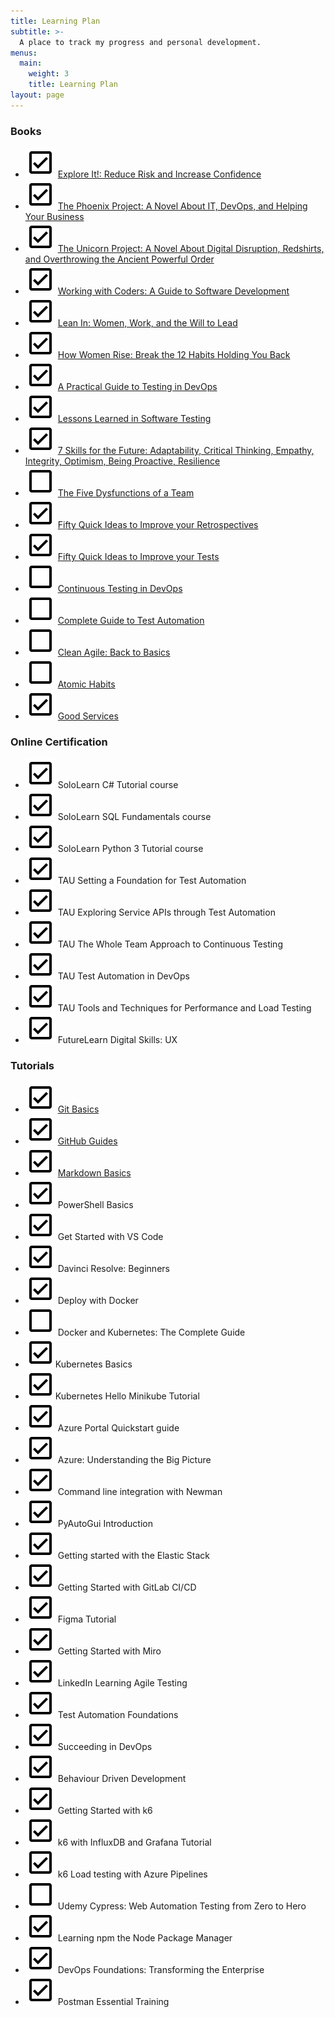 ```yaml
---
title: Learning Plan
subtitle: >-
  A place to track my progress and personal development.
menus:
  main:
    weight: 3
    title: Learning Plan
layout: page
---
```


### Books
 
- ![](/images/check_box.svg) [Explore It!: Reduce Risk and Increase Confidence](https://www.goodreads.com/book/show/15980494-explore-it)
- ![](/images/check_box.svg) [The Phoenix Project: A Novel About IT, DevOps, and Helping Your Business](https://www.goodreads.com/book/show/17255186-the-phoenix-project)
- ![](/images/check_box.svg) [The Unicorn Project: A Novel About Digital Disruption, Redshirts, and Overthrowing the Ancient Powerful Order](https://www.goodreads.com/book/show/44333183-the-unicorn-project?ac=1&from_search=true&qid=U3t6Lk7DOW&rank=1)
- ![](/images/check_box.svg) [Working with Coders: A Guide to Software Development](https://www.goodreads.com/book/show/35141788-working-with-coders?ac=1&from_search=true&qid=CmbtKtTwuh&rank=2)
- ![](/images/check_box.svg) [Lean In: Women, Work, and the Will to Lead](https://www.goodreads.com/book/show/16071764-lean-in?ac=1&from_search=true&qid=XBVI8KPgAV&rank=1)
- ![](/images/check_box.svg) [How Women Rise: Break the 12 Habits Holding You Back](https://www.goodreads.com/book/show/36204301-how-women-rise?ac=1&from_search=true&qid=GD5pcQRPGT&rank=1)
- ![](/images/check_box.svg) [A Practical Guide to Testing in DevOps](https://www.goodreads.com/book/show/35904152-a-practical-guide-to-testing-in-devops?ac=1&from_search=true&qid=fc0d6WEGbl&rank=1)
- ![](/images/check_box.svg) [Lessons Learned in Software Testing](https://www.goodreads.com/book/show/599997.Lessons_Learned_in_Software_Testing?ac=1&from_search=true&qid=qcBhyrvb8Y&rank=1)
- ![](/images/check_box.svg) [7 Skills for the Future: Adaptability, Critical Thinking, Empathy, Integrity, Optimism, Being Proactive, Resilience](https://www.goodreads.com/book/show/43533714-7-skills-for-the-future?ac=1&from_search=true&qid=EkR2YBY88f&rank=1)
- ![](/images/check_box_outline.svg) [The Five Dysfunctions of a Team](https://www.goodreads.com/book/show/21343.The_Five_Dysfunctions_of_a_Team?ac=1&from_search=true&qid=hzBPXTkPmI&rank=1)
- ![](/images/check_box.svg) [Fifty Quick Ideas to Improve your Retrospectives](https://www.goodreads.com/book/show/27774288-fifty-quick-ideas-to-improve-your-retrospectives?ac=1&from_search=true&qid=LlTdkZ6dzs&rank=3)
- ![](/images/check_box.svg) [Fifty Quick Ideas to Improve your Tests](https://www.goodreads.com/book/show/25564600-fifty-quick-ideas-to-improve-your-tests?ac=1&from_search=true&qid=ecgPeLfDjR&rank=2)
- ![](/images/check_box_outline.svg) [Continuous Testing in DevOps](https://www.goodreads.com/book/show/41947743-continuous-testing-for-devops-professionals)
- ![](/images/check_box_outline.svg) [Complete Guide to Test Automation](https://www.goodreads.com/book/show/40597214-complete-guide-to-test-automation?ac=1&from_search=true&qid=TAPFzw0rv6&rank=1)
- ![](/images/check_box_outline.svg) [Clean Agile: Back to Basics](https://www.goodreads.com/book/show/45280021-clean-agile?ac=1&from_search=true&qid=G0aUNstPoR&rank=1)
- ![](/images/check_box_outline.svg) [Atomic Habits](https://www.amazon.co.uk/Atomic-Habits-Proven-Build-Break/dp/1847941834/ref=sr_1_1?adgrpid=55203490952&gclid=CjwKCAiA1rPyBRAREiwA1UIy8PU43fjNAL5XPGCrE0DQlu4mz-9WaMBOxYJGvn3oOfm-mXG7qFtzcRoClU0QAvD_BwE&hvadid=267143331518&hvdev=c&hvlocphy=1006816&hvnetw=g&hvpos=1t2&hvqmt=e&hvrand=9885727217987293427&hvtargid=aud-858007574814%3Akwd-484824757107&hydadcr=11859_1766765&keywords=atomic+habits&qid=1582182159&sr=8-1)
- ![](/images/check_box.svg) [Good Services](https://www.goodreads.com/book/show/51209181-good-services?ac=1&from_search=true&qid=0MxaxiCG2V&rank=1)
 
### Online Certification
 
 - ![](/images/check_box.svg) SoloLearn C# Tutorial course
 - ![](/images/check_box.svg) SoloLearn SQL Fundamentals course
 - ![](/images/check_box.svg) SoloLearn Python 3 Tutorial course
 - ![](/images/check_box.svg) TAU Setting a Foundation for Test Automation
 - ![](/images/check_box.svg) TAU Exploring Service APIs through Test Automation
 - ![](/images/check_box.svg) TAU The Whole Team Approach to Continuous Testing
 - ![](/images/check_box.svg) TAU Test Automation in DevOps
 - ![](/images/check_box.svg) TAU Tools and Techniques for Performance and Load Testing
 - ![](/images/check_box.svg) FutureLearn Digital Skills: UX
 
### Tutorials
 
- ![](/images/check_box.svg) [Git Basics](https://www.freecodecamp.org/news/learn-the-basics-of-git-in-under-10-minutes-da548267cc91/)
- ![](/images/check_box.svg) [GitHub Guides](https://guides.github.com/)
- ![](/images/check_box.svg) [Markdown Basics](https://www.markdownguide.org/getting-started/)
- ![](/images/check_box.svg) PowerShell Basics
- ![](/images/check_box.svg) Get Started with VS Code
- ![](/images/check_box.svg) Davinci Resolve: Beginners
- ![](/images/check_box.svg) Deploy with Docker
- ![](/images/check_box_outline.svg) Docker and Kubernetes: The Complete Guide
- ![](/images/check_box.svg)Kubernetes Basics
- ![](/images/check_box.svg)Kubernetes Hello Minikube Tutorial
- ![](/images/check_box.svg) Azure Portal Quickstart guide
- ![](/images/check_box.svg) Azure: Understanding the Big Picture
- ![](/images/check_box.svg) Command line integration with Newman
- ![](/images/check_box.svg) PyAutoGui Introduction
- ![](/images/check_box.svg) Getting started with the Elastic Stack
- ![](/images/check_box.svg) Getting Started with GitLab CI/CD
- ![](/images/check_box.svg) Figma Tutorial
- ![](/images/check_box.svg) Getting Started with Miro
- ![](/images/check_box.svg) LinkedIn Learning Agile Testing
- ![](/images/check_box.svg) Test Automation Foundations
- ![](/images/check_box.svg) Succeeding in DevOps
- ![](/images/check_box.svg) Behaviour Driven Development
- ![](/images/check_box.svg) Getting Started with k6
- ![](/images/check_box.svg) k6 with InfluxDB and Grafana Tutorial
- ![](/images/check_box.svg) k6 Load testing with Azure Pipelines
- ![](/images/check_box_outline.svg) Udemy Cypress: Web Automation Testing from Zero to Hero
- ![](/images/check_box.svg) Learning npm the Node Package Manager
- ![](/images/check_box.svg) DevOps Foundations: Transforming the Enterprise
- ![](/images/check_box.svg) Postman Essential Training
